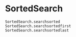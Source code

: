 # SortedSearch

```@docs
SortedSearch.searchsorted
SortedSearch.searchsortedfirst
SortedSearch.searchsortedlast
```